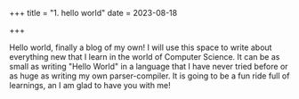 +++
title = "1. hello world"
date = 2023-08-18

+++

Hello world, finally a blog of my own! I will use this space to write about everything new that I learn in the world of Computer Science. It can be as small as writing "Hello World" in a language that I have never tried before or as huge as writing my own parser-compiler. It is going to be a fun ride full of learnings, an I am glad to have you with me!
